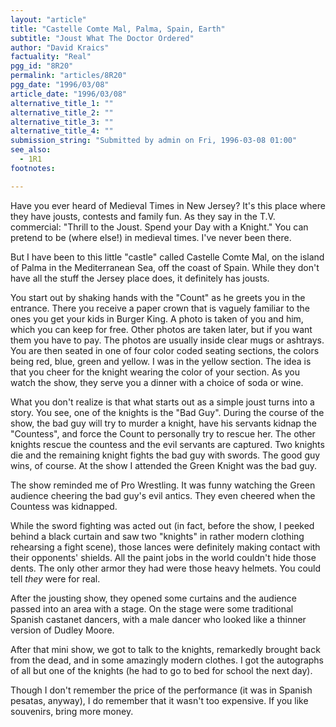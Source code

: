 ```yaml
---
layout: "article"
title: "Castelle Comte Mal, Palma, Spain, Earth"
subtitle: "Joust What The Doctor Ordered"
author: "David Kraics"
factuality: "Real"
pgg_id: "8R20"
permalink: "articles/8R20"
pgg_date: "1996/03/08"
article_date: "1996/03/08"
alternative_title_1: ""
alternative_title_2: ""
alternative_title_3: ""
alternative_title_4: ""
submission_string: "Submitted by admin on Fri, 1996-03-08 01:00"
see_also:
  - 1R1
footnotes: 

---
```

<div>
<p>Have you ever heard of Medieval Times in New Jersey? It's this place where they have jousts, contests and family fun. As they say in the T.V. commercial: "Thrill to the Joust. Spend your Day with a Knight." You can pretend to be (where else!) in medieval times. I've never been there.</p>
<p>But I have been to this little "castle" called Castelle Comte Mal, on the island of Palma in the Mediterranean Sea, off the coast of Spain. While they don't have all the stuff the Jersey place does, it definitely has jousts.</p>
<p>You start out by shaking hands with the "Count" as he greets you in the entrance. There you receive a paper crown that is vaguely familiar to the ones you get your kids in Burger King. A photo is taken of you and him, which you can keep for free. Other photos are taken later, but if you want them you have to pay. The photos are usually inside clear mugs or ashtrays. You are then seated in one of four color coded seating sections, the colors being red, blue, green and yellow. I was in the yellow section. The idea is that you cheer for the knight wearing the color of your section. As you watch the show, they serve you a dinner with a choice of soda or wine.</p>
<p>What you don't realize is that what starts out as a simple joust turns into a story. You see, one of the knights is the "Bad Guy". During the course of the show, the bad guy will try to murder a knight, have his servants kidnap the "Countess", and force the Count to personally try to rescue her. The other knights rescue the countess and the evil servants are captured. Two knights die and the remaining knight fights the bad guy with swords. The good guy wins, of course. At the show I attended the Green Knight was the bad guy.</p>
<p>The show reminded me of Pro Wrestling. It was funny watching the Green audience cheering the bad guy's evil antics. They even cheered when the Countess was kidnapped.</p>
<p>While the sword fighting was acted out (in fact, before the show, I peeked behind a black curtain and saw two "knights" in rather modern clothing rehearsing a fight scene), those lances were definitely making contact with their opponents' shields. All the paint jobs in the world couldn't hide those dents. The only other armor they had were those heavy helmets. You could tell <em>they</em> were for real.</p>
<p>After the jousting show, they opened some curtains and the audience passed into an area with a stage. On the stage were some traditional Spanish castanet dancers, with a male dancer who looked like a thinner version of Dudley Moore.</p>
<p>After that mini show, we got to talk to the knights, remarkedly brought back from the dead, and in some amazingly modern clothes. I got the autographs of all but one of the knights (he had to go to bed for school the next day).</p>
<p>Though I don't remember the price of the performance (it was in Spanish pesatas, anyway), I do remember that it wasn't too expensive. If you like souvenirs, bring more money.</p>
</div>
